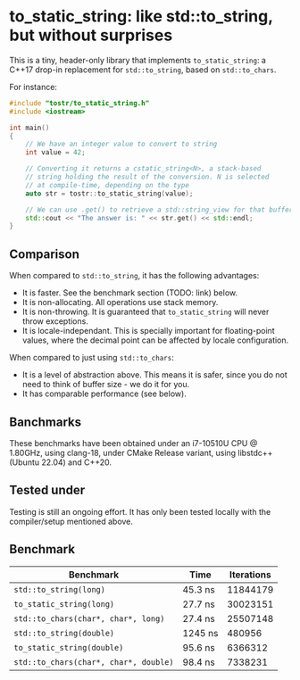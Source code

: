 # to_static_string: like std::to_string, but without surprises

This is a tiny, header-only library that implements `to_static_string`:
a C++17 drop-in replacement for `std::to_string`, based on `std::to_chars`.

For instance:

```cpp
#include "tostr/to_static_string.h"
#include <iostream>

int main()
{
    // We have an integer value to convert to string
    int value = 42;

    // Converting it returns a cstatic_string<N>, a stack-based
    // string holding the result of the conversion. N is selected
    // at compile-time, depending on the type
    auto str = tostr::to_static_string(value);

    // We can use .get() to retrieve a std::string_view for that buffer
    std::cout << "The answer is: " << str.get() << std::endl;
}

```

## Comparison

When compared to `std::to_string`, it has the following advantages:

- It is faster. See the benchmark section (TODO: link) below.
- It is non-allocating. All operations use stack memory.
- It is non-throwing. It is guaranteed that `to_static_string` will never throw exceptions.
- It is locale-independant. This is specially important for floating-point values,
  where the decimal point can be affected by locale configuration.

When compared to just using `std::to_chars`:

- It is a level of abstraction above. This means it is safer, since you do not need to
  think of buffer size - we do it for you.
- It has comparable performance (see below).

## Banchmarks

These benchmarks have been obtained under an i7-10510U CPU @ 1.80GHz,
using clang-18, under CMake Release variant, using libstdc++ (Ubuntu 22.04) and C++20.

## Tested under

Testing is still an ongoing effort. It has only been tested locally
with the compiler/setup mentioned above.

## Benchmark

| Benchmark                             | Time    | Iterations |
| ------------------------------------- | ------- | ---------- |
| `std::to_string(long)`                | 45.3 ns | 11844179   |
| `to_static_string(long)`              | 27.7 ns | 30023151   |
| `std::to_chars(char*, char*, long)`   | 27.4 ns | 25507148   |
| `std::to_string(double)`              | 1245 ns | 480956     |
| `to_static_string(double)`            | 95.6 ns | 6366312    |
| `std::to_chars(char*, char*, double)` | 98.4 ns | 7338231    |
